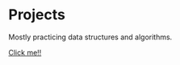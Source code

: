 # Projects
Mostly practicing data structures and algorithms.

[Click me!!](https://www.youtube.com/watch?v=tas0O586t80)
